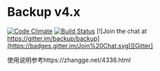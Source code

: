 Backup v4.x
===========

[![Code Climate](https://codeclimate.com/github/backup/backup.png)](https://codeclimate.com/github/backup/backup)
[![Build Status](https://travis-ci.org/backup/backup.svg?branch=master)](https://travis-ci.org/backup/backup)
[![Join the chat at https://gitter.im/backup/backup](https://badges.gitter.im/Join%20Chat.svg)][Gitter]

使用说明参考https://zhangge.net/4336.html  

